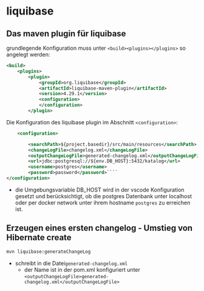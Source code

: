 # liquibase

## Das maven plugin für liquibase

grundlegende Konfiguration muss unter `<build><plugins></plugins>` so angelegt werden:

````xml
<build>
    <plugins>
        <plugin>
            <groupId>org.liquibase</groupId>
            <artifactId>liquibase-maven-plugin</artifactId>
            <version>4.29.1</version>
            <configuration>
            </configuration>
        </plugin>
````
Die Konfiguration des liquibase plugin im Abschnitt `<configuration>`:

````xml
    <configuration>

        <searchPath>${project.basedir}/src/main/resources</searchPath>
        <changeLogFile>changelog.xml</changeLogFile>
        <outputChangeLogFile>generated-changelog.xml</outputChangeLogFile>
        <url>jdbc:postgresql://${env.DB_HOST}:5432/katalog</url>
        <username>postgres</username>
        <password>password</password>````
</configuration>
````
- die Umgebungsvariable DB_HOST wird in der vscode Konfiguration gesetzt und berücksichtigt, ob die postgres Datenbank unter localhost oder per docker network unter ihrem hostname `postgres` zu erreichen ist.

## Erzeugen eines ersten changelog - Umstieg von Hibernate create

````bash
mvn liquibase:generateChangeLog
````

- schreibt in die Datei`generated-changelog.xml`
  - der Name ist in der pom.xml konfiguriert unter
     `<outputChangeLogFile>generated-changelog.xml</outputChangeLogFile>`
